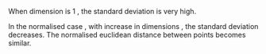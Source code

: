 When dimension is 1 , the standard deviation is very high. 

In the normalised case , with increase in dimensions , the standard deviation decreases.
The normalised euclidean distance between points becomes similar.

